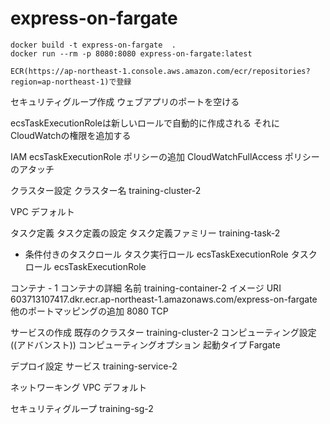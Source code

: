 # express-on-fargate

```
docker build -t express-on-fargate  .
docker run --rm -p 8080:8080 express-on-fargate:latest

ECR(https://ap-northeast-1.console.aws.amazon.com/ecr/repositories?region=ap-northeast-1)で登録
```

セキュリティグループ作成
ウェブアプリのポートを空ける

ecsTaskExecutionRoleは新しいロールで自動的に作成される
それにCloudWatchの権限を追加する

IAM
ecsTaskExecutionRole
ポリシーの追加
CloudWatchFullAccess
ポリシーのアタッチ

クラスター設定
クラスター名
training-cluster-2

VPC
デフォルト

タスク定義
タスク定義の設定
タスク定義ファミリー
training-task-2

- 条件付きのタスクロール
タスク実行ロール
ecsTaskExecutionRole
タスクロール
ecsTaskExecutionRole


コンテナ - 1
コンテナの詳細
名前
training-container-2
イメージ URI
603713107417.dkr.ecr.ap-northeast-1.amazonaws.com/express-on-fargate
他のポートマッピングの追加
8080
TCP

サービスの作成
既存のクラスター
training-cluster-2
コンピューティング設定 ((アドバンスト))
コンピューティングオプション
起動タイプ
Fargate

デプロイ設定
サービス
training-service-2

ネットワーキング
VPC
デフォルト

セキュリティグループ
training-sg-2

